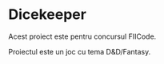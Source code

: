 # Dicekeeper

Acest proiect este pentru concursul FIICode.

Proiectul este un joc cu tema D&D/Fantasy.

